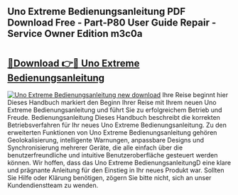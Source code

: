 ## Uno Extreme Bedienungsanleitung PDF Download Free - Part-P80 User Guide Repair - Service Owner Edition m3c0a

# <h2><a href="http://df41dln.blite.top/?on=Uno+Extreme+Bedienungsanleitung">🔗Download 👉🔴 Uno Extreme Bedienungsanleitung</a></h2>

[![Uno Extreme Bedienungsanleitung new download](https://i.imgur.com/lujVjoI.png)](http://df41dln.blite.top/?on=Uno+Extreme+Bedienungsanleitung)
Ihre Reise beginnt hier Dieses Handbuch markiert den Beginn Ihrer Reise mit Ihrem neuen Uno Extreme Bedienungsanleitung und führt Sie zu erfolgreichem Betrieb und Freude. Bedienungsanleitung Dieses Handbuch beschreibt die korrekten Betriebsverfahren für Ihr neues Uno Extreme Bedienungsanleitung. Zu den erweiterten Funktionen von Uno Extreme Bedienungsanleitung gehören Geolokalisierung, intelligente Warnungen, anpassbare Designs und Synchronisierung mehrerer Geräte, die alle einfach über die benutzerfreundliche und intuitive Benutzeroberfläche gesteuert werden können. Wir hoffen, dass das Uno Extreme BedienungsanleitungD eine klare und prägnante Anleitung für den Einstieg in Ihr neues Produkt war. Sollten Sie Hilfe oder Klärung benötigen, zögern Sie bitte nicht, sich an unser Kundendienstteam zu wenden.
